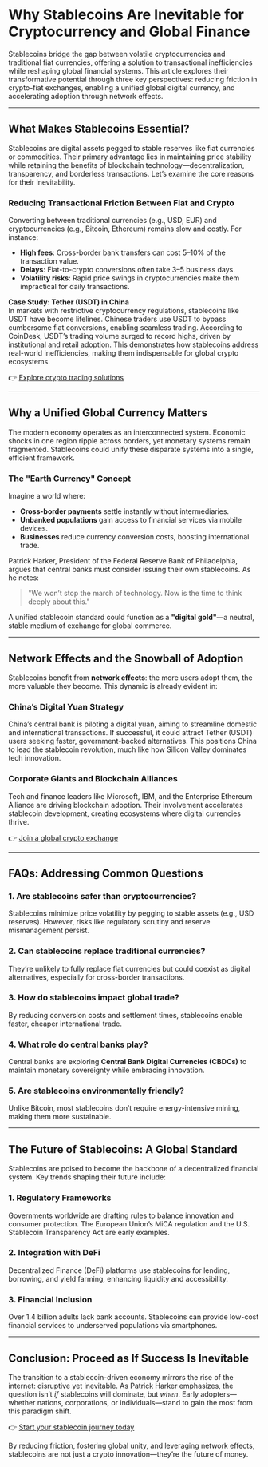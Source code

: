 # Why Stablecoins Are Inevitable for Cryptocurrency and Global Finance  

Stablecoins bridge the gap between volatile cryptocurrencies and traditional fiat currencies, offering a solution to transactional inefficiencies while reshaping global financial systems. This article explores their transformative potential through three key perspectives: reducing friction in crypto-fiat exchanges, enabling a unified global digital currency, and accelerating adoption through network effects.  

---

## What Makes Stablecoins Essential?  

Stablecoins are digital assets pegged to stable reserves like fiat currencies or commodities. Their primary advantage lies in maintaining price stability while retaining the benefits of blockchain technology—decentralization, transparency, and borderless transactions. Let’s examine the core reasons for their inevitability.  

### Reducing Transactional Friction Between Fiat and Crypto  

Converting between traditional currencies (e.g., USD, EUR) and cryptocurrencies (e.g., Bitcoin, Ethereum) remains slow and costly. For instance:  

- **High fees**: Cross-border bank transfers can cost 5–10% of the transaction value.  
- **Delays**: Fiat-to-crypto conversions often take 3–5 business days.  
- **Volatility risks**: Rapid price swings in cryptocurrencies make them impractical for daily transactions.  

**Case Study: Tether (USDT) in China**  
In markets with restrictive cryptocurrency regulations, stablecoins like USDT have become lifelines. Chinese traders use USDT to bypass cumbersome fiat conversions, enabling seamless trading. According to CoinDesk, USDT’s trading volume surged to record highs, driven by institutional and retail adoption. This demonstrates how stablecoins address real-world inefficiencies, making them indispensable for global crypto ecosystems.  

👉 [Explore crypto trading solutions](https://bit.ly/okx-bonus)  

---

## Why a Unified Global Currency Matters  

The modern economy operates as an interconnected system. Economic shocks in one region ripple across borders, yet monetary systems remain fragmented. Stablecoins could unify these disparate systems into a single, efficient framework.  

### The "Earth Currency" Concept  

Imagine a world where:  
- **Cross-border payments** settle instantly without intermediaries.  
- **Unbanked populations** gain access to financial services via mobile devices.  
- **Businesses** reduce currency conversion costs, boosting international trade.  

Patrick Harker, President of the Federal Reserve Bank of Philadelphia, argues that central banks must consider issuing their own stablecoins. As he notes:  
> "We won’t stop the march of technology. Now is the time to think deeply about this."  

A unified stablecoin standard could function as a **"digital gold"**—a neutral, stable medium of exchange for global commerce.  

---

## Network Effects and the Snowball of Adoption  

Stablecoins benefit from **network effects**: the more users adopt them, the more valuable they become. This dynamic is already evident in:  

### China’s Digital Yuan Strategy  
China’s central bank is piloting a digital yuan, aiming to streamline domestic and international transactions. If successful, it could attract Tether (USDT) users seeking faster, government-backed alternatives. This positions China to lead the stablecoin revolution, much like how Silicon Valley dominates tech innovation.  

### Corporate Giants and Blockchain Alliances  
Tech and finance leaders like Microsoft, IBM, and the Enterprise Ethereum Alliance are driving blockchain adoption. Their involvement accelerates stablecoin development, creating ecosystems where digital currencies thrive.  

👉 [Join a global crypto exchange](https://bit.ly/okx-bonus)  

---

## FAQs: Addressing Common Questions  

### **1. Are stablecoins safer than cryptocurrencies?**  
Stablecoins minimize price volatility by pegging to stable assets (e.g., USD reserves). However, risks like regulatory scrutiny and reserve mismanagement persist.  

### **2. Can stablecoins replace traditional currencies?**  
They’re unlikely to fully replace fiat currencies but could coexist as digital alternatives, especially for cross-border transactions.  

### **3. How do stablecoins impact global trade?**  
By reducing conversion costs and settlement times, stablecoins enable faster, cheaper international trade.  

### **4. What role do central banks play?**  
Central banks are exploring **Central Bank Digital Currencies (CBDCs)** to maintain monetary sovereignty while embracing innovation.  

### **5. Are stablecoins environmentally friendly?**  
Unlike Bitcoin, most stablecoins don’t require energy-intensive mining, making them more sustainable.  

---

## The Future of Stablecoins: A Global Standard  

Stablecoins are poised to become the backbone of a decentralized financial system. Key trends shaping their future include:  

### **1. Regulatory Frameworks**  
Governments worldwide are drafting rules to balance innovation and consumer protection. The European Union’s MiCA regulation and the U.S. Stablecoin Transparency Act are early examples.  

### **2. Integration with DeFi**  
Decentralized Finance (DeFi) platforms use stablecoins for lending, borrowing, and yield farming, enhancing liquidity and accessibility.  

### **3. Financial Inclusion**  
Over 1.4 billion adults lack bank accounts. Stablecoins can provide low-cost financial services to underserved populations via smartphones.  

---

## Conclusion: Proceed as If Success Is Inevitable  

The transition to a stablecoin-driven economy mirrors the rise of the internet: disruptive yet inevitable. As Patrick Harker emphasizes, the question isn’t *if* stablecoins will dominate, but *when*. Early adopters—whether nations, corporations, or individuals—stand to gain the most from this paradigm shift.  

👉 [Start your stablecoin journey today](https://bit.ly/okx-bonus)  

By reducing friction, fostering global unity, and leveraging network effects, stablecoins are not just a crypto innovation—they’re the future of money.